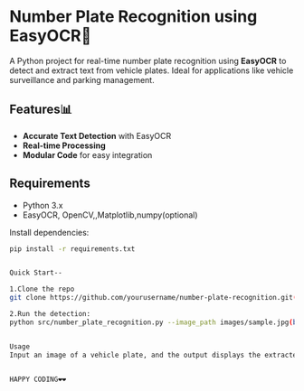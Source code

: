 # Number Plate Recognition using EasyOCR🚀

A Python project for real-time number plate recognition using **EasyOCR** to detect and extract text from vehicle plates. Ideal for applications like vehicle surveillance and parking management.

## Features📊

- **Accurate Text Detection** with EasyOCR
- **Real-time Processing**
- **Modular Code** for easy integration

## Requirements

- Python 3.x
- EasyOCR, OpenCV,,Matplotlib,numpy(optional)

Install dependencies:
```bash
pip install -r requirements.txt


Quick Start--

1.Clone the repo
git clone https://github.com/yourusername/number-plate-recognition.git(bash)

2.Run the detection:
python src/number_plate_recognition.py --image_path images/sample.jpg(bash)


Usage
Input an image of a vehicle plate, and the output displays the extracted license plate text.


HAPPY CODING❤️❤️
